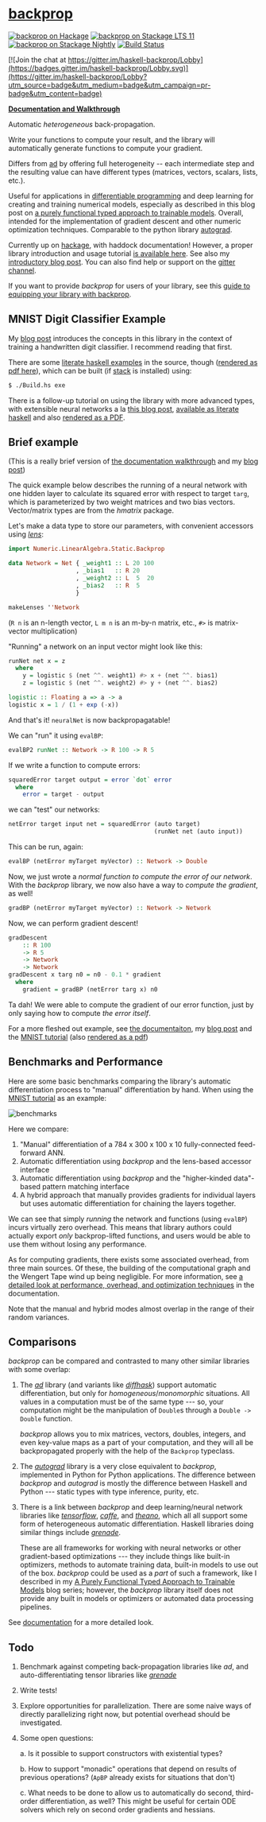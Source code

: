 [backprop][docs]
================

[![backprop on Hackage](https://img.shields.io/hackage/v/backprop.svg?maxAge=86400)](https://hackage.haskell.org/package/backprop)
[![backprop on Stackage LTS 11](http://stackage.org/package/backprop/badge/lts-11)](http://stackage.org/lts-11/package/backprop)
[![backprop on Stackage Nightly](http://stackage.org/package/backprop/badge/nightly)](http://stackage.org/nightly/package/backprop)
[![Build Status](https://travis-ci.org/mstksg/backprop.svg?branch=master)](https://travis-ci.org/mstksg/backprop)

[![Join the chat at https://gitter.im/haskell-backprop/Lobby](https://badges.gitter.im/haskell-backprop/Lobby.svg)](https://gitter.im/haskell-backprop/Lobby?utm_source=badge&utm_medium=badge&utm_campaign=pr-badge&utm_content=badge)

[**Documentation and Walkthrough**][docs]

[docs]: https://backprop.jle.im

Automatic *heterogeneous* back-propagation.

Write your functions to compute your result, and the library will automatically
generate functions to compute your gradient.

Differs from [ad][] by offering full heterogeneity -- each intermediate step
and the resulting value can have different types (matrices, vectors, scalars,
lists, etc.).

[ad]: http://hackage.haskell.org/package/ad

Useful for applications in [differentiable programming][dp] and deep learning
for creating and training numerical models, especially as described in this
blog post on [a purely functional typed approach to trainable models][models].
Overall, intended for the implementation of gradient descent and other numeric
optimization techniques.  Comparable to the python library [autograd][].

[dp]: https://www.facebook.com/yann.lecun/posts/10155003011462143
[models]: https://blog.jle.im/entry/purely-functional-typed-models-1.html
[autograd]: https://github.com/HIPS/autograd

Currently up on [hackage][], with haddock documentation!  However, a proper
library introduction and usage tutorial [is available here][docs].  See also my
[introductory blog post][blog].  You can also find help or support on the
[gitter channel][gitter].

[hackage]: http://hackage.haskell.org/package/backprop
[blog]: https://blog.jle.im/entry/introducing-the-backprop-library.html
[gitter]: https://gitter.im/haskell-backprop/Lobby

If you want to provide *backprop* for users of your library, see this [guide
to equipping your library with backprop][library].

[library]: https://backprop.jle.im/08-equipping-your-library.html


MNIST Digit Classifier Example
------------------------------

My [blog post][blog] introduces the concepts in this library in the context of
training a handwritten digit classifier.  I recommend reading that first.

There are some [literate haskell examples][mnist-lhs] in the source, though
([rendered as pdf here][mnist-pdf]), which can be built (if [stack][] is
installed) using:

[mnist-lhs]: https://github.com/mstksg/backprop/blob/master/samples/backprop-mnist.lhs
[mnist-pdf]: https://github.com/mstksg/backprop/blob/master/renders/backprop-mnist.pdf
[stack]: http://haskellstack.org/

```bash
$ ./Build.hs exe
```

There is a follow-up tutorial on using the library with more advanced types,
with extensible neural networks a la [this blog post][blog], [available as
literate haskell][neural-lhs] and also [rendered as a PDF][neural-pdf].

[blog]: https://blog.jle.im/entries/series/+practical-dependent-types-in-haskell.html
[neural-lhs]: https://github.com/mstksg/backprop/blob/master/samples/extensible-neural.lhs
[neural-pdf]: https://github.com/mstksg/backprop/blob/master/renders/extensible-neural.pdf

Brief example
-------------

(This is a really brief version of [the documentation walkthrough][docs] and my
[blog post][blog])

The quick example below describes the running of a neural network with one
hidden layer to calculate its squared error with respect to target `targ`,
which is parameterized by two weight matrices and two bias vectors.
Vector/matrix types are from the *hmatrix* package.

Let's make a data type to store our parameters, with convenient accessors using
*[lens][]*:

[lens]: http://hackage.haskell.org/package/lens

```haskell
import Numeric.LinearAlgebra.Static.Backprop

data Network = Net { _weight1 :: L 20 100
                   , _bias1   :: R 20
                   , _weight2 :: L  5  20
                   , _bias2   :: R  5
                   }

makeLenses ''Network
```

(`R n` is an n-length vector, `L m n` is an m-by-n matrix, etc., `#>` is
matrix-vector multiplication)

"Running" a network on an input vector might look like this:

```haskell
runNet net x = z
  where
    y = logistic $ (net ^^. weight1) #> x + (net ^^. bias1)
    z = logistic $ (net ^^. weight2) #> y + (net ^^. bias2)

logistic :: Floating a => a -> a
logistic x = 1 / (1 + exp (-x))
```

And that's it!  `neuralNet` is now backpropagatable!

We can "run" it using `evalBP`:

```haskell
evalBP2 runNet :: Network -> R 100 -> R 5
```

If we write a function to compute errors:

```haskell
squaredError target output = error `dot` error
  where
    error = target - output
```

we can "test" our networks:

```haskell
netError target input net = squaredError (auto target)
                                         (runNet net (auto input))
```

This can be run, again:

```haskell
evalBP (netError myTarget myVector) :: Network -> Double
```

Now, we just wrote a *normal function to compute the error of our network*.
With the *backprop* library, we now also have a way to *compute the gradient*,
as well!

```haskell
gradBP (netError myTarget myVector) :: Network -> Network
```

Now, we can perform gradient descent!

```haskell
gradDescent
    :: R 100
    -> R 5
    -> Network
    -> Network
gradDescent x targ n0 = n0 - 0.1 * gradient
  where
    gradient = gradBP (netError targ x) n0
```

Ta dah!  We were able to compute the gradient of our error function, just by
only saying how to compute *the error itself*.

For a more fleshed out example, see [the documentaiton][docs], my [blog
post][blog] and the [MNIST tutorial][mnist-lhs] (also [rendered as a
pdf][mnist-pdf])

Benchmarks and Performance
--------------------------

Here are some basic benchmarks comparing the library's automatic
differentiation process to "manual" differentiation by hand.  When using the
[MNIST tutorial][bench] as an example:

[bench]: https://github.com/mstksg/backprop/blob/master/bench/bench.hs

![benchmarks](https://i.imgur.com/7L5NV4P.png)

Here we compare:

1.  "Manual" differentiation of a 784 x 300 x 100 x 10 fully-connected
    feed-forward ANN.
2.  Automatic differentiation using *backprop* and the lens-based accessor
    interface
3.  Automatic differentiation using *backprop* and the "higher-kinded
    data"-based pattern matching interface
4.  A hybrid approach that manually provides gradients for individual layers
    but uses automatic differentiation for chaining the layers together.

We can see that simply *running* the network and functions (using `evalBP`)
incurs virtually zero overhead.  This means that library authors could actually
export *only* backprop-lifted functions, and users would be able to use them
without losing any performance.

As for computing gradients, there exists some associated overhead, from three
main sources.  Of these, the building of the computational graph and the
Wengert Tape wind up being negligible.  For more information, see [a detailed
look at performance, overhead, and optimization techniques][performance] in the
documentation.

[performance]: https://backprop.jle.im/07-performance.html

Note that the manual and hybrid modes almost overlap in the range of their
random variances.

Comparisons
-----------

*backprop* can be compared and contrasted to many other similar libraries with
some overlap:

1.  The *[ad][]* library (and variants like *[diffhask][]*) support automatic
    differentiation, but only for *homogeneous*/*monomorphic* situations.  All
    values in a computation must be of the same type --- so, your computation
    might be the manipulation of `Double`s through a `Double -> Double`
    function.

    *backprop* allows you to mix matrices, vectors, doubles, integers, and even
    key-value maps as a part of your computation, and they will all be
    backpropagated properly with the help of the `Backprop` typeclass.

2.  The *[autograd][]* library is a very close equivalent to *backprop*,
    implemented in Python for Python applications.  The difference between
    *backprop* and *autograd* is mostly the difference between Haskell and
    Python --- static types with type inference, purity, etc.

3.  There is a link between *backprop* and deep learning/neural network
    libraries like *[tensorflow][]*, *[caffe][]*, and *[theano][]*, which all
    all support some form of heterogeneous automatic differentiation.  Haskell
    libraries doing similar things include *[grenade][]*.

    These are all frameworks for working with neural networks or other
    gradient-based optimizations --- they include things like built-in
    optimizers, methods to automate training data, built-in models to use out
    of the box.  *backprop* could be used as a *part* of such a framework, like
    I described in my [A Purely Functional Typed Approach to Trainable
    Models][models] blog series; however, the *backprop* library itself does
    not provide any built in models or optimizers or automated data processing
    pipelines.

[diffhask]: https://hackage.haskell.org/package/diffhask
[tensorflow]: https://www.tensorflow.org/
[caffe]: http://caffe.berkeleyvision.org/
[theano]: http://www.deeplearning.net/software/theano/
[grenade]: http://hackage.haskell.org/package/grenade

See [documentation][comparisons] for a more detailed look.

[comparisons]: https://backprop.jle.im/09-comparisons.html

Todo
----

1.  Benchmark against competing back-propagation libraries like *ad*, and
    auto-differentiating tensor libraries like *[grenade][]*

    [grenade]: https://github.com/HuwCampbell/grenade

2.  Write tests!

3.  Explore opportunities for parallelization.  There are some naive ways of
    directly parallelizing right now, but potential overhead should be
    investigated.

4.  Some open questions:

    a.  Is it possible to support constructors with existential types?

    b.  How to support "monadic" operations that depend on results of previous
        operations? (`ApBP` already exists for situations that don't)

    c.  What needs to be done to allow us to automatically do second,
        third-order differentiation, as well?  This might be useful for certain
        ODE solvers which rely on second order gradients and hessians.

